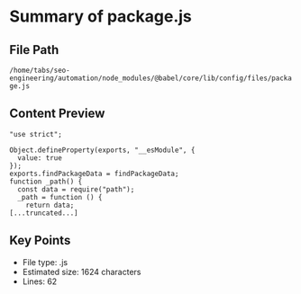# Summary of package.js
  
## File Path
`/home/tabs/seo-engineering/automation/node_modules/@babel/core/lib/config/files/package.js`

## Content Preview
```
"use strict";

Object.defineProperty(exports, "__esModule", {
  value: true
});
exports.findPackageData = findPackageData;
function _path() {
  const data = require("path");
  _path = function () {
    return data;
[...truncated...]
```

## Key Points
- File type: .js
- Estimated size: 1624 characters
- Lines: 62
